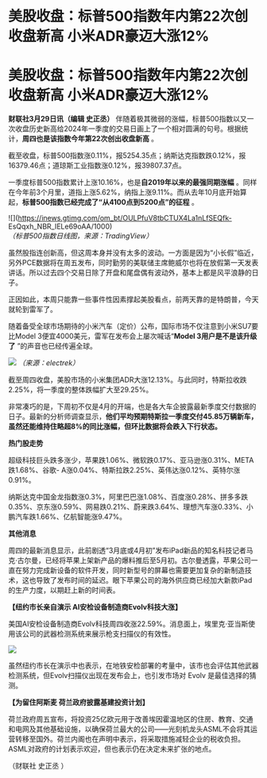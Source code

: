 # 美股收盘：标普500指数年内第22次创收盘新高 小米ADR豪迈大涨12%

# 美股收盘：标普500指数年内第22次创收盘新高 小米ADR豪迈大涨12%

**财联社3月29日讯（编辑 史正丞）**
伴随着极其微弱的涨幅，标普500指数以又一次收盘历史新高给2024年一季度的交易日画上了一个相对圆满的句号。根据统计，**周四也是该指数今年第22次创出收盘新高**
。

截至收盘，标普500指数涨0.11%，报5254.35点；纳斯达克指数跌0.12%，报16379.46点；道琼斯工业指数涨0.12%，报39807.37点。

一季度标普500指数累计上涨10.16%，也是**自2019年以来的最强同期涨幅**
。同样在今年前3个月里，道指上涨5.62%，纳指上涨9.11%。而从去年10月底开始算起，**标普500指数已经完成了“从4100点到5200点”的征程**
。

![](https://inews.gtimg.com/om_bt/OULPfuV8tbCTUX4La1nLfSEQfk-
EsQqxh_NBR_IELe69oAA/1000) _（标普500指数日线图，来源：TradingView）_

虽然股指连创新高，但这周本身并没有太多的波动。一方面是因为“小长假”临近，另外PCE数据将在周五发布，同时勤劳的美联储主席鲍威尔也将在放假第一天发表讲话。所以过去四个交易日除了开盘和尾盘偶有波动外，基本上都是风平浪静的日子。

正因如此，本周只能靠一些事件性因素撑起美股看点，前两天靠的是特朗普，今天就轮到雷军了。

随着备受全球市场期待的小米汽车（定价）公布，国际市场不仅注意到小米SU7要比Model 3便宜4000美元，雷军在发布会上屡次喊话“**Model
3用户是不是该升级了** ”的声音也已经传遍全球。

![](https://inews.gtimg.com/om_bt/O0ikcz4qgwpCFB8rkYVrLvqZT2DMJ9zjeEo4wFlXzN8IkAA/1000)
_（来源：electrek）_

截至周四收盘，美股市场的小米集团ADR大涨12.13%。与此同时，特斯拉收跌2.25%，将一季度的整体跌幅扩大至29.25%。

非常凑巧的是，下周初不仅是4月的开端，也是各大车企披露最新季度交付数据的日子。最新的分析师调查显示，**他们平均预期特斯拉一季度交付45.85万辆新车，虽然还能维持住略超8%的同比涨幅，但环比数据将会跌入下行状态。**

**热门股走势**

超级科技巨头跌多涨少，苹果跌1.06%、微软跌0.17%、亚马逊涨0.31%、META跌1.68%、谷歌-
A涨0.04%、特斯拉跌2.25%、英伟达涨0.12%、英特尔涨0.91%。

纳斯达克中国金龙指数涨0.3%，阿里巴巴涨1.08%、百度涨0.28%、拼多多跌0.35%、京东涨0.59%、网易跌0.21%、蔚来跌3.64%、理想汽车涨0.33%、小鹏汽车跌1.66%、亿航智能涨9.47%。

**其他消息**

周四的最新消息显示，此前剧透“3月底或4月初”发布iPad新品的知名科技记者马克·古尔曼，已经将苹果上架新产品的爆料推后至5月初。古尔曼透露，苹果公司一直在努力完成新设备的软件开发，同时新型号的屏幕也需要更加复杂的新制造技术，这也导致了发布时间的延迟。眼下苹果公司的海外供应商已经加大新款iPad的生产力度，以期赶上新的时间表。

**【纽约市长亲自演示 AI安检设备制造商Evolv科技大涨】**

美国AI安检设备制造商Evolv科技周四收涨22.59%。消息面上，埃里克·亚当斯使用该公司的武器检测系统来展示枪支扫描仪的有效性。

![](https://inews.gtimg.com/om_bt/OySPJScKLVUGvEhT-0LQLX9QqtPKweMRWTslYyXrsXiygAA/1000)

虽然纽约市长在演示中也表示，在地铁安检部署的考量中，该市也会评估其他武器检测系统，但Evolv扫描仪出现在发布会上，也引发市场对 Evolv
是最佳选择的猜测。

**【为留住阿斯麦 荷兰政府披露基建投资计划】**

荷兰政府周五宣布，将投资25亿欧元用于改善埃因霍温地区的住房、教育、交通和电网及其他基础设施，以确保荷兰最大的公司——光刻机龙头ASML不会将其运营转移至国外。荷兰内阁也在声明中表示，将采取措施减轻企业的税收负担。ASML对政府的计划表示欢迎，但也表示仍在决定未来扩张的地点。

（财联社 史正丞 ）

